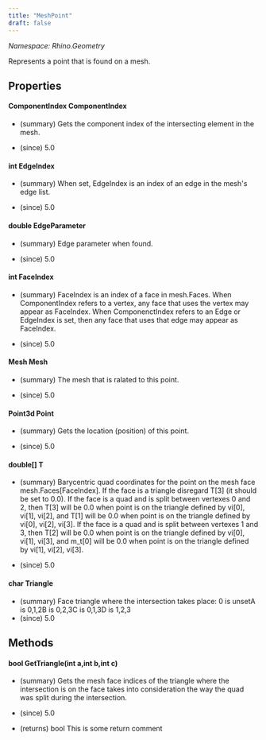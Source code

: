 ```yaml
---
title: "MeshPoint"
draft: false
---
```


*Namespace: Rhino.Geometry*

   Represents a point that is found on a mesh.
   
## Properties
#### ComponentIndex ComponentIndex
- (summary) 
     Gets the component index of the intersecting element in the mesh.
     
- (since) 5.0
#### int EdgeIndex
- (summary) 
     When set, EdgeIndex is an index of an edge in the mesh's edge list.
     
- (since) 5.0
#### double EdgeParameter
- (summary) 
     Edge parameter when found.
     
- (since) 5.0
#### int FaceIndex
- (summary) 
     FaceIndex is an index of a face in mesh.Faces.
     When ComponentIndex refers to a vertex, any face that uses the vertex
     may appear as FaceIndex.  When ComponenctIndex refers to an Edge or
     EdgeIndex is set, then any face that uses that edge may appear as FaceIndex.
     
- (since) 5.0
#### Mesh Mesh
- (summary) 
     The mesh that is ralated to this point.
     
- (since) 5.0
#### Point3d Point
- (summary) 
     Gets the location (position) of this point.
     
- (since) 5.0
#### double[] T
- (summary) 
     Barycentric quad coordinates for the point on the mesh
     face mesh.Faces[FaceIndex].  If the face is a triangle
     disregard T[3] (it should be set to 0.0). If the face is
     a quad and is split between vertexes 0 and 2, then T[3]
     will be 0.0 when point is on the triangle defined by vi[0],
     vi[1], vi[2], and T[1] will be 0.0 when point is on the
     triangle defined by vi[0], vi[2], vi[3]. If the face is a
     quad and is split between vertexes 1 and 3, then T[2] will
     be 0.0 when point is on the triangle defined by vi[0],
     vi[1], vi[3], and m_t[0] will be 0.0 when point is on the
     triangle defined by vi[1], vi[2], vi[3].
     
- (since) 5.0
#### char Triangle
- (summary) 
     Face triangle where the intersection takes place:
     0 is unsetA is 0,1,2B is 0,2,3C is 0,1,3D is 1,2,3
- (since) 5.0
## Methods
#### bool GetTriangle(int a,int b,int c)
- (summary) 
     Gets the mesh face indices of the triangle where the
     intersection is on the face takes into consideration
     the way the quad was split during the intersection.
     
- (since) 5.0
- (returns) bool This is some return comment
